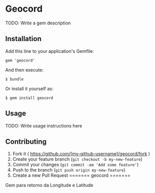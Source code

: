 # Geocord

TODO: Write a gem description

## Installation

Add this line to your application's Gemfile:

    gem 'geocord'

And then execute:

    $ bundle

Or install it yourself as:

    $ gem install geocord

## Usage

TODO: Write usage instructions here

## Contributing

1. Fork it ( https://github.com/[my-github-username]/geocord/fork )
2. Create your feature branch (`git checkout -b my-new-feature`)
3. Commit your changes (`git commit -am 'Add some feature'`)
4. Push to the branch (`git push origin my-new-feature`)
5. Create a new Pull Request
=======
geocord
=======

Gem para retorno da Longitude e Latitude

